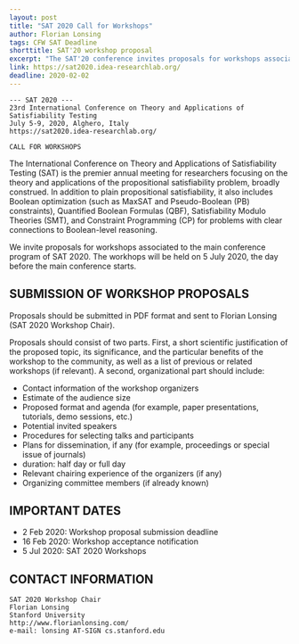 ```yaml
---
layout: post
title: "SAT 2020 Call for Workshops"
author: Florian Lonsing
tags: CFW SAT Deadline
shorttitle: SAT'20 workshop proposal
excerpt: "The SAT'20 conference invites proposals for workshops associated with the main conference program of SAT 2020, which will be held in Alghero, Italy, from July 5-9, 2020"
link: https://sat2020.idea-researchlab.org/
deadline: 2020-02-02
---
```

    --- SAT 2020 ---
    23rd International Conference on Theory and Applications of Satisfiability Testing
    July 5-9, 2020, Alghero, Italy
    https://sat2020.idea-researchlab.org/

    CALL FOR WORKSHOPS

The International Conference on Theory and Applications of
Satisfiability Testing (SAT) is the premier annual meeting for
researchers focusing on the theory and applications of the
propositional satisfiability problem, broadly construed. In addition
to plain propositional satisfiability, it also includes Boolean
optimization (such as MaxSAT and Pseudo-Boolean (PB) constraints),
Quantified Boolean Formulas (QBF), Satisfiability Modulo Theories
(SMT), and Constraint Programming (CP) for problems with clear
connections to Boolean-level reasoning.

We invite proposals for workshops associated to the main conference
program of SAT 2020. The workhops will be held on 5 July 2020, the day
before the main conference starts.

## SUBMISSION OF WORKSHOP PROPOSALS

Proposals should be submitted in PDF format and sent to Florian
Lonsing (SAT 2020 Workshop Chair).

Proposals should consist of two parts. First, a short scientific
justification of the proposed topic, its significance, and the
particular benefits of the workshop to the community, as well as a
list of previous or related workshops (if relevant). A second,
organizational part should include:

* Contact information of the workshop organizers
* Estimate of the audience size
* Proposed format and agenda (for example, paper presentations, tutorials, demo sessions, etc.)
* Potential invited speakers
* Procedures for selecting talks and participants
* Plans for dissemination, if any (for example, proceedings or special issue of journals)
* duration: half day or full day
* Relevant chairing experience of the organizers (if any)
* Organizing committee members (if already known)

## IMPORTANT DATES

*   2 Feb 2020: Workshop proposal submission deadline
*  16 Feb 2020: Workshop acceptance notification
*   5 Jul 2020: SAT 2020 Workshops

## CONTACT INFORMATION

    SAT 2020 Workshop Chair
    Florian Lonsing
    Stanford University
    http://www.florianlonsing.com/
    e-mail: lonsing AT-SIGN cs.stanford.edu
